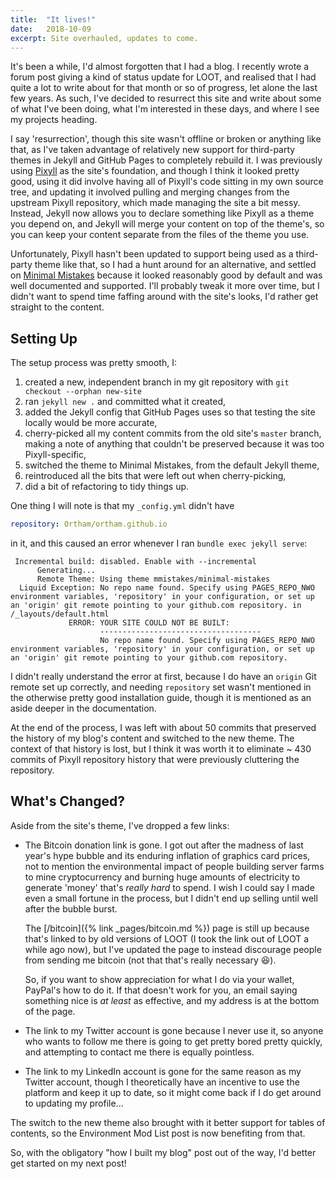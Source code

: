 ```yaml
---
title:  "It lives!"
date:   2018-10-09
excerpt: Site overhauled, updates to come.
---
```


It's been a while, I'd almost forgotten that I had a blog. I recently wrote a
forum post giving a kind of status update for LOOT, and realised that I had
quite a lot to write about for that month or so of progress, let alone the last
few years. As such, I've decided to resurrect this site and write about some of
what I've been doing, what I'm interested in these days, and where I see my
projects heading.

I say 'resurrection', though this site wasn't offline or broken or anything like
that, as I've taken advantage of relatively new support for third-party themes
in Jekyll and GitHub Pages to completely rebuild it. I was previously using
[Pixyll](https://github.com/johno/pixyll) as the site's foundation, and though I
think it looked pretty good, using it did involve having all of Pixyll's code
sitting in my own source tree, and updating it involved pulling and merging
changes from the upstream Pixyll repository, which made managing the site a bit
messy. Instead, Jekyll now allows you to declare something like Pixyll as a
theme you depend on, and Jekyll will merge your content on top of the theme's,
so you can keep your content separate from the files of the theme you use.

Unfortunately, Pixyll hasn't been updated to support being used as a
third-party theme like that, so I had a hunt around for an alternative, and
settled on [Minimal Mistakes](https://mmistakes.github.io/minimal-mistakes)
because it looked reasonably good by default and was well documented and
supported. I'll probably tweak it more over time, but I didn't want to spend
time faffing around with the site's looks, I'd rather get straight to the
content.

## Setting Up

The setup process was pretty smooth, I:

1. created a new, independent branch in my git repository with `git checkout --orphan new-site`
2. ran `jekyll new .` and committed what it created,
3. added the Jekyll config that GitHub Pages uses so that testing the site
   locally would be more accurate,
4. cherry-picked all my content commits from the old site's `master` branch,
   making a note of anything that couldn't be preserved because it was too
   Pixyll-specific,
5. switched the theme to Minimal Mistakes, from the default Jekyll theme,
6. reintroduced all the bits that were left out when cherry-picking,
7. did a bit of refactoring to tidy things up.

One thing I will note is that my `_config.yml` didn't have

```yaml
repository: Ortham/ortham.github.io
```

in it, and this caused an error whenever I ran `bundle exec jekyll serve`:

```
 Incremental build: disabled. Enable with --incremental
      Generating...
      Remote Theme: Using theme mmistakes/minimal-mistakes
  Liquid Exception: No repo name found. Specify using PAGES_REPO_NWO environment variables, 'repository' in your configuration, or set up an 'origin' git remote pointing to your github.com repository. in /_layouts/default.html
             ERROR: YOUR SITE COULD NOT BE BUILT:
                    ------------------------------------
                    No repo name found. Specify using PAGES_REPO_NWO environment variables, 'repository' in your configuration, or set up an 'origin' git remote pointing to your github.com repository.
```

I didn't really understand the error at first, because I do have an `origin` Git
remote set up correctly, and needing `repository` set wasn't mentioned in the
otherwise pretty good installation guide, though it is mentioned as an aside
deeper in the documentation.

At the end of the process, I was left with about 50 commits that preserved the
history of my blog's content and switched to the new theme. The context of that
history is lost, but I think it was worth it to eliminate ~ 430 commits of
Pixyll repository history that were previously cluttering the repository.

## What's Changed?

Aside from the site's theme, I've dropped a few links:

- The Bitcoin donation link is gone. I got out after the madness of last year's
  hype bubble and its enduring inflation of graphics card prices, not to mention
  the environmental impact of people building server farms to mine
  cryptocurrency and burning huge amounts of electricity to generate 'money'
  that's *really hard* to spend. I wish I could say I made even a small fortune
  in the process, but I didn't end up selling until well after the bubble burst.

  The [/bitcoin]({% link _pages/bitcoin.md %}) page is still up because that's linked to by old
  versions of LOOT (I took the link out of LOOT a while ago now), but I've
  updated the page to instead discourage people from sending me bitcoin (not that
  that's really necessary :laughing:).

  So, if you want to show appreciation for what I do via your wallet, PayPal's
  how to do it. If that doesn't work for you, an email saying something nice is
  *at least* as effective, and my address is at the bottom of the page.
- The link to my Twitter account is gone because I never use it, so anyone who
  wants to follow me there is going to get pretty bored pretty quickly, and
  attempting to contact me there is equally pointless.
- The link to my LinkedIn account is gone for the same reason as my Twitter
  account, though I theoretically have an incentive to use the platform and keep
  it up to date, so it might come back if I do get around to updating my
  profile...

The switch to the new theme also brought with it better support for tables of
contents, so the Environment Mod List post is now benefiting from that.

So, with the obligatory "how I built my blog" post out of the way, I'd better
get started on my next post!
